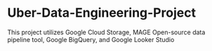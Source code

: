 # Uber-Data-Engineering-Project

This project utilizes Google Cloud Storage, MAGE Open-source data pipeline tool, Google BigQuery, and Google Looker Studio
